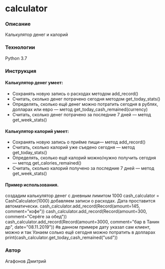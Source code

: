 # calculator
### Описание
Калькулятор денег и калорий
### Технологии
Python 3.7
### Инструкция

#### Калькулятор денег умеет:
- Сохранять новую запись о расходах методом add_record()
- Считать, сколько денег потрачено сегодня методом get_today_stats()
- Определять, сколько ещё денег можно потратить сегодня в рублях, долларах или евро — метод get_today_cash_remained(currency)
- Считать, сколько денег потрачено за последние 7 дней — метод get_week_stats()
#### Калькулятор калорий умеет:
- Сохранять новую запись о приёме пищи— метод add_record()
- Считать, сколько калорий уже съедено сегодня — метод get_today_stats()
- Определять, сколько ещё калорий можно/нужно получить сегодня — метод get_calories_remained()
- Считать, сколько калорий получено за последние 7 дней — метод get_week_stats()
#### Пример использования.
создадим калькулятор денег с дневным лимитом 1000
cash_calculator = CashCalculator(1000)
добавляем записи о расходах. Дата проставится автоматически.
cash_calculator.add_record(Record(amount=145, comment="кофе"))
cash_calculator.add_record(Record(amount=300, comment="Серёге за обед"))
cash_calculator.add_record(Record(amount=3000, comment="бар в Танин др", date="08.11.2019")) #в данном примере дату указал сам клиент, можно и так
Узнаем солько ещё сегодня можно потратить в долларах
print(cash_calculator.get_today_cash_remained("usd"))
### Автор
Агафонов Дмитрий
